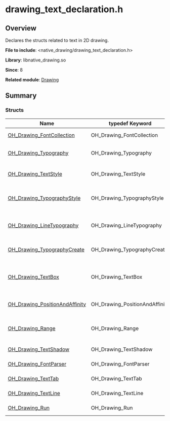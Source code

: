 # drawing_text_declaration.h
<!--Kit: ArkGraphics 2D-->
<!--Subsystem: Graphics-->
<!--Owner: @oh_wangxk; @gmiao522; @Lem0nC-->
<!--Designer: @liumingxiang-->
<!--Tester: @yhl0101-->
<!--Adviser: @ge-yafang-->
## Overview

Declares the structs related to text in 2D drawing.

**File to include**: <native_drawing/drawing_text_declaration.h>

**Library**: libnative_drawing.so

**Since**: 8

**Related module**: [Drawing](capi-drawing.md)

## Summary

### Structs

| Name| typedef Keyword| Description|
| -- | -- | -- |
| [OH_Drawing_FontCollection](capi-drawing-oh-drawing-fontcollection.md) | OH_Drawing_FontCollection | Defines a struct used to load fonts.|
| [OH_Drawing_Typography](capi-drawing-oh-drawing-typography.md) | OH_Drawing_Typography | Defines a struct used to manage the typography layout and display.|
| [OH_Drawing_TextStyle](capi-drawing-oh-drawing-textstyle.md) | OH_Drawing_TextStyle | Defines a struct used to manage text colors and decorations.|
| [OH_Drawing_TypographyStyle](capi-drawing-oh-drawing-typographystyle.md) | OH_Drawing_TypographyStyle | Defines a struct used to manage the typography style, such as the text direction.|
| [OH_Drawing_LineTypography](capi-drawing-oh-drawing-linetypography.md) | OH_Drawing_LineTypography | Defines a struct used to extract a single line of data from a piece of text for typography.|
| [OH_Drawing_TypographyCreate](capi-drawing-oh-drawing-typographycreate.md) | OH_Drawing_TypographyCreate | Creates an [OH_Drawing_Typography](capi-drawing-oh-drawing-typography.md) object.|
| [OH_Drawing_TextBox](capi-drawing-oh-drawing-textbox.md) | OH_Drawing_TextBox | Defines a struct for a text box, which is used to receive the rectangle size, direction, and quantity.|
| [OH_Drawing_PositionAndAffinity](capi-drawing-oh-drawing-positionandaffinity.md) | OH_Drawing_PositionAndAffinity | Defines a struct used to receive the position and affinity of a glyph.|
| [OH_Drawing_Range](capi-drawing-oh-drawing-range.md) | OH_Drawing_Range | Defines a struct used to receive the start position and end position of a glyph.|
| [OH_Drawing_TextShadow](capi-drawing-oh-drawing-textshadow.md) | OH_Drawing_TextShadow | Defines a struct used to manage text shadows.|
| [OH_Drawing_FontParser](capi-drawing-oh-drawing-fontparser.md) | OH_Drawing_FontParser | Defines a struct used to parse system font files.|
| [OH_Drawing_TextTab](capi-drawing-oh-drawing-texttab.md) | OH_Drawing_TextTab | Defines a struct used to manage text tabs.|
| [OH_Drawing_TextLine](capi-drawing-oh-drawing-textline.md) | OH_Drawing_TextLine | Defines a struct used to manage text lines.|
| [OH_Drawing_Run](capi-drawing-oh-drawing-run.md) | OH_Drawing_Run | Defines a struct used to manage runs.|
